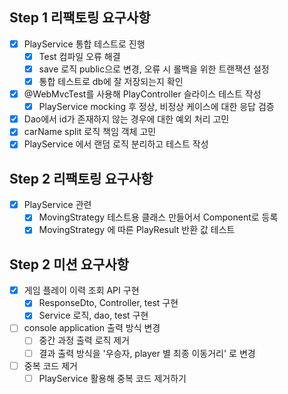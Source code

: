 ## Step 1 리팩토링 요구사항
- [x] PlayService 통합 테스트로 진행
  - [x] Test 컴파일 오류 해결
  - [x] save 로직 public으로 변경, 오류 시 롤백을 위한 트랜잭션 설정
  - [x] 통합 테스트로 db에 잘 저장되는지 확인
- [x] @WebMvcTest를 사용해 PlayController 슬라이스 테스트 작성
  - [x] PlayService mocking 후 정상, 비정상 케이스에 대한 응답 검증
- [x] Dao에서 id가 존재하지 않는 경우에 대한 예외 처리 고민
- [x] carName split 로직 책임 객체 고민
- [x] PlayService 에서 랜덤 로직 분리하고 테스트 작성

## Step 2 리팩토링 요구사항
- [x] PlayService 관련
  - [x] MovingStrategy 테스트용 클래스 만들어서 Component로 등록
  - [x] MovingStrategy 에 따른 PlayResult 반환 값 테스트

## Step 2 미션 요구사항
- [x] 게임 플레이 이력 조회 API 구현
  - [x] ResponseDto, Controller, test 구현
  - [x] Service 로직, dao, test 구현
- [ ] console application 출력 방식 변경
  - [ ] 중간 과정 출력 로직 제거
  - [ ] 결과 출력 방식을 '우승자, player 별 최종 이동거리' 로 변경
- [ ] 중복 코드 제거
  - [ ] PlayService 활용해 중복 코드 제거하기